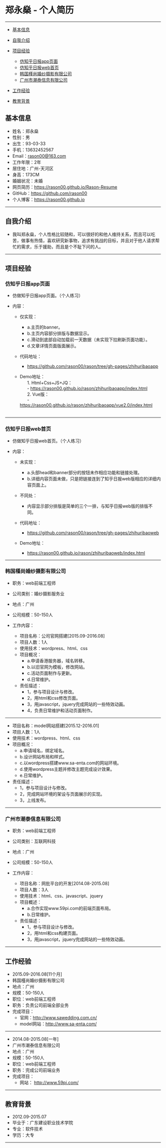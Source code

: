 # 郑永燊 - 个人简历

---

- [基本信息](#基本信息)

- [自我介绍](#自我介绍)

- [项目经验](#项目经验)
    
    - [仿知乎日报app页面](#仿知乎日报app页面)
    - [仿知乎日报web首页](#仿知乎日报web首页)
    - [韩国槿尚婚纱摄影有限公司](#韩国槿尚婚纱摄影有限公司)
    - [广州市潮泰信息有限公司](#广州市潮泰信息有限公司)
    
- [工作经验](#工作经验)
    
- [教育背景](#教育背景)

## 基本信息

- 姓名：郑永燊
- 性别：男
- 出生：93-03-33
- 手机：13632452567
- Email：rason00@163.com
- 工作年限：2年
- 居住地：广州-天河区
- 身高：173CM
- 婚姻状况：未婚
- 网页简历：https://rason00.github.io/Rason-Resume
- GitHub：https://github.com/rason00
- 个人博客：https://rason00.github.io

---

## 自我介绍
- 我叫郑永燊，个人性格比较随和，可以很好的和他人维持关系，而且可以吃苦，做事有热情，喜欢研究新事物，追求有挑战的目标，并且对于他人请求帮忙的需求，乐于援助，而且是个不耻下问的人。

---

## 项目经验

### 仿知乎日报app页面

- 仿做知乎日报app页面。（个人练习）

- 内容：

   - 仅实现： 
       - a.主页的banner。 
       - b.主页内容部分排版与数据显示。
       - c.滑动到底部自动加载前一天数据（未实现下拉刷新页面功能）。
       - d.文章详情页面版面展示。
     
    - 代码地址：
       - https://github.com/rason00/rason/tree/gh-pages/zhihuribaoapp
       
    - Demo地址：    
       1. Html+Css+JS+JQ：    
       - https://rason00.github.io/rason/zhihuribaoapp/index.html    
       2. Vue版：    
       - https://rason00.github.io/rason/zhihuribaoapp/vue2.0/index.html    
    
---

### 仿知乎日报web首页

- 仿做知乎日报web首页。（个人练习）

- 内容：

   - 未实现： 
       - a.头部head和banner部分的按钮未作相应功能和链接处理。 
       - b.详细内容页面未做，只是把链接连到了知乎日报web版相应的详细内容页面上。 
      
   - 不同处：
       - 内容显示部分排版是简单的三个一排，与知乎日报web版的排版不同。
     
    - 代码地址：
       - https://github.com/rason00/rason/tree/gh-pages/zhihuribaoweb
       
    - Demo地址：
       - https://rason00.github.io/rason/zhihuribaoweb/index.html      
    
---

### 韩国槿尚婚纱摄影有限公司

- 职务：web前端工程师
- 公司类别：婚纱摄影服务业
- 地点：广州
- 公司规模：50-150人
- 工作内容：

   - 项目名称：公司官网搭建[2015.09-2016.08]
   - 项目人数：1人
   - 使用技术：wordpress、html、css 
   - 项目概况： 
       - a.申请香港服务器，域名转移。 
       - b.以旧官网为模板，修改网站。 
       - c.活动页面制作与更新。 
       - d.日常维护。
   - 责任描述：
        - 1，参与项目设计与修改。
        - 2，用html和css修改页面。 
        - 3，用javascript，jquery完成网站的一些特效动画。 
        - 4，负责日常维护和活动页面制作。
    
---

   - 项目名称：model网站搭建[2015.12-2016.01]
   - 项目人数：1人
   - 使用技术：wordpress、html、css 
   - 项目概况： 
       - a.申请域名，绑定域名。 
       - b.设计网站布局和样式。 
       - c.以wordpress搭建www.sa-enta.com的网站环境。 
       - d.使用wordpress主题并修改主题完成设计效果。 
       - e.日常维护。
   - 责任描述：
       - 1，参与项目设计与修改。 
       - 2，完成网站环境的架设与页面展示的实现。 
       - 3，上线发布。
  
---

### 广州市潮泰信息有限公司

- 职务：web前端工程师
- 公司类别：互联网科技
- 地点：广州
- 公司规模：50-150人
- 工作内容：

   - 项目名称：网批平台的开发[2014.08-2015.08]
   - 项目人数：3人 
   - 使用技术：html、css、javascript、jquery
   - 项目概述： 
       - a.合作实现www.59pi.com的前端页面布局。 
       - b.日常维护。
   - 责任描述：
       - 1，参与项目设计与修改。 
       - 2，用html和css构建页面。 
       - 3，用javascript，jquery完成网站的一些特效动画。 

---

## 工作经验

- 2015.09-2016.08[11个月]
- 韩国槿尚婚纱摄影有限公司
- 地点：广州
- 规模：50-150人
- 职位：web前端工程师
- 职务：负责公司前端全部业务
- 完成项目：
    - 官网：http://www.sawedding.com.cn/
    - model网站：http://www.sa-enta.com/

---

- 2014.08-2015.08[一年]
- 广州市潮泰信息有限公司
- 地点：广州
- 规模：50-150人
- 职位：web前端工程师
- 职务：完成公司前端业务
- 完成项目：
    - 网站： http://www.59pi.com/

---

## 教育背景

- 2012.09-2015.07
- 毕业于：广东建设职业技术学院
- 专业：软件技术
- 学历：大专

---






